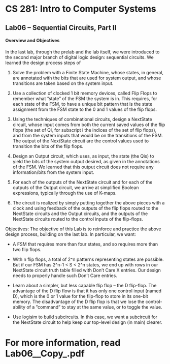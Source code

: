 # CS 281: Intro to Computer Systems

## Lab06 – Sequential Circuits, Part II

#### Overview and Objectives

In the last lab, through the prelab and the lab itself, we were introduced to the second major branch of digital
logic design: sequential circuits. We learned the design process steps of

1. Solve the problem with a Finite State Machine, whose states, in general, are annotated with the bits that
are used for system output, and whose transitions are taken based on the system input.

2. Use a collection of clocked 1 bit memory devices, called Flip Flops to remember what ”state” of the
FSM the system is in. This requires, for each state of the FSM, to have a unique bit pattern that is the
state assignment from the FSM state to the 0 and 1 values of the flip flops.

3. Using the techniques of combinational circuits, design a NextState circuit, whose input comes from
both the current saved values of the flip flops (the set of Qi, for subscript i the indices of the set of
flip flops), and from the system inputs that would be on the transitions of the FSM. The output of the
NextState circuit are the control values used to transition the bits of the flip flops.

4. Design an Output circuit, which uses, as input, the state (the Qis) to yield the bits of the system output
desired, as given in the annotations of the FSM. We learned that this output circuit does not require any
information/bits from the system input.

5. For each of the outputs of the NextState circuit and for each of the outputs of the Output circuit, we
arrive at simplified Boolean expressions, typically through the use of K-maps.

6. The circuit is realized by simply putting together the above pieces with a clock and using feedback of
the outputs of the flip flops routed to the NextState circuits and the Output circuits, and the outputs of
the NextState circuits routed to the control inputs of the flip-flops.

Objectives: The objective of this Lab is to reinforce and practice the above design process, building on the
last lab. In particular, we want:

* A FSM that requires more than four states, and so requires more than two flip flops.

* With n flip flops, a total of 2^n patterns representing states are possible. But if our FSM has 2^n-1 < S <
2^n states, we end up with rows in our NextState circuit truth table filled with Don’t Care X entries. Our
design needs to properly handle such Don’t Care entries.

* Learn about a simpler, but less capable flip flop – the D flip-flop. The advantage of the D flip flow is that
it has only one control input (named D), which is the 0 or 1 value for the flip-flop to store in its one-bit
memory. The disadvantage of the D flip flop is that we lose the control-ability of a ”command” to stay
at the same value, or to toggle the value.

* Use logisim to build subcircuits. In this case, we want a subcircuit for the NextState circuit to help keep
our top-level design (in main) clearer.

# For more information, read Lab06__Copy_.pdf
